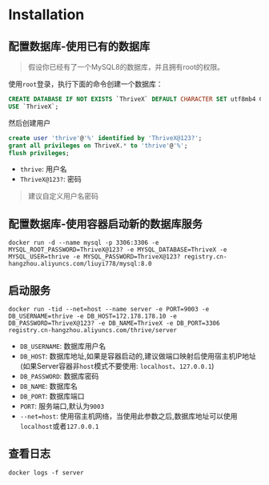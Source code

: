 # Installation

## 配置数据库-使用已有的数据库

> 假设你已经有了一个MySQL8的数据库，并且拥有root的权限。


使用`root`登录，执行下面的命令创建一个数据库：
```sql
CREATE DATABASE IF NOT EXISTS `ThriveX` DEFAULT CHARACTER SET utf8mb4 COLLATE utf8mb4_general_ci;
USE `ThriveX`;
```

然后创建用户

```sql
create user 'thrive'@'%' identified by 'ThriveX@123?';
grant all privileges on ThriveX.* to 'thrive'@'%';
flush privileges;
```
* `thrive`: 用户名
* `ThriveX@123?`: 密码

> 建议自定义用户名密码

## 配置数据库-使用容器启动新的数据库服务

```shell
docker run -d --name mysql -p 3306:3306 -e MYSQL_ROOT_PASSWORD=ThriveX@123? -e MYSQL_DATABASE=ThriveX -e MYSQL_USER=thrive -e MYSQL_PASSWORD=ThriveX@123? registry.cn-hangzhou.aliyuncs.com/liuyi778/mysql:8.0
```


## 启动服务

```shell
docker run -tid --net=host --name server -e PORT=9003 -e DB_USERNAME=thrive -e DB_HOST=172.178.178.10 -e DB_PASSWORD=ThriveX@123? -e DB_NAME=ThriveX -e DB_PORT=3306 registry.cn-hangzhou.aliyuncs.com/thrive/server
```

* `DB_USERNAME`: 数据库用户名
* `DB_HOST`: 数据库地址,如果是容器启动的,建议做端口映射后使用宿主机IP地址(如果Server容器非`host`模式不要使用: `localhost`、`127.0.0.1`)
* `DB_PASSWORD`: 数据库密码
* `DB_NAME`: 数据库名
* `DB_PORT`: 数据库端口
* `PORT`: 服务端口,默认为`9003`
* `--net=host`: 使用宿主机网络，当使用此参数之后,数据库地址可以使用`localhost`或者`127.0.0.1`

## 查看日志

```shell
docker logs -f server
```
